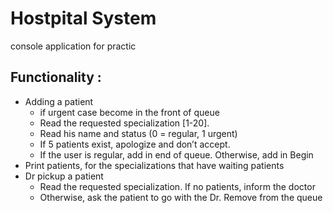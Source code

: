 # Hostpital System
console application for practic
## Functionality :
* Adding a patient
    * if urgent case become in the front of queue
    * Read the requested specialization [1-20].
    * Read his name and status (0 = regular, 1 urgent)
    * If 5 patients exist, apologize and don’t accept.
    * If the user is regular, add in end of queue. Otherwise, add in Begin
*  Print patients, for the specializations that have waiting patients
* Dr pickup a patient
    * Read the requested specialization. If no patients, inform the doctor
    * Otherwise, ask the patient to go with the Dr. Remove from the queue
